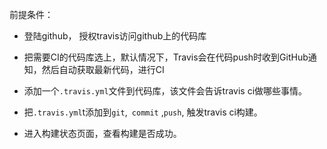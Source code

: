 前提条件：

- 登陆github， 授权travis访问github上的代码库

- 把需要CI的代码库选上，默认情况下，Travis会在代码push时收到GitHub通知，然后自动获取最新代码，进行CI
- 添加一个`.travis.yml`文件到代码库，该文件会告诉travis ci做哪些事情。
- 把`.travis.yml`t添加到`git`,` commit` ,`push`, 触发travis ci构建。
- 进入构建状态页面，查看构建是否成功。
